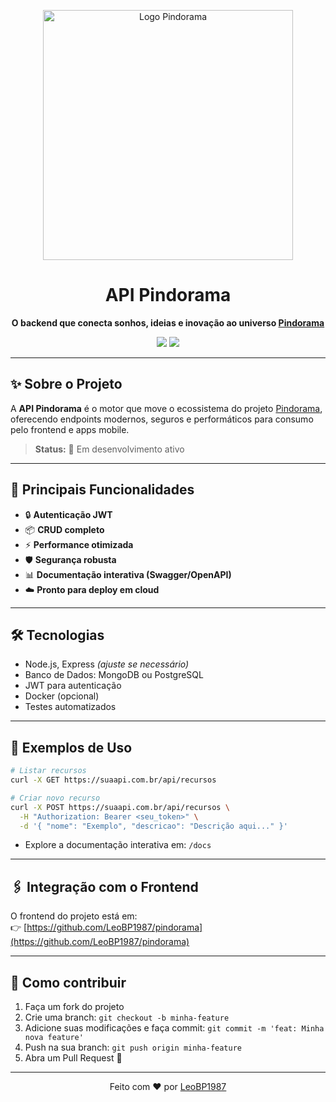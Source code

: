 <!-- Banner ou imagem ilustrativa (troque pela sua se desejar) -->
<p align="center">
  <img width="400" src="https://github.com/user-attachments/assets/67c6e8e7-96e2-40bf-a67d-b61ea1978f6c" alt="Logo Pindorama"/>
</p>

<h1 align="center">API Pindorama</h1>
<p align="center">
  <b>O backend que conecta sonhos, ideias e inovação ao universo <a href="https://github.com/LeoBP1987/pindorama">Pindorama</a></b>
</p>

<p align="center">
  <a href="https://nodejs.org/"><img src="https://img.shields.io/badge/Node.js-v16%2B-brightgreen?logo=node.js" /></a>
  <a href="#"><img src="https://img.shields.io/badge/REST-API-blue?logo=api" /></a>
</p>

---

## ✨ Sobre o Projeto

A **API Pindorama** é o motor que move o ecossistema do projeto [Pindorama](https://github.com/LeoBP1987/pindorama), oferecendo endpoints modernos, seguros e performáticos para consumo pelo frontend e apps mobile.

> **Status:** 🚧 Em desenvolvimento ativo

---

## 🚀 Principais Funcionalidades

- 🔒 **Autenticação JWT**
- 📦 **CRUD completo**
- ⚡ **Performance otimizada**
- 🛡️ **Segurança robusta**
- 📊 **Documentação interativa (Swagger/OpenAPI)**
- ☁️ **Pronto para deploy em cloud**

---

## 🛠️ Tecnologias

- Node.js, Express *(ajuste se necessário)*
- Banco de Dados: MongoDB ou PostgreSQL
- JWT para autenticação
- Docker (opcional)
- Testes automatizados

---

## 📲 Exemplos de Uso

```bash
# Listar recursos
curl -X GET https://suaapi.com.br/api/recursos

# Criar novo recurso
curl -X POST https://suaapi.com.br/api/recursos \
  -H "Authorization: Bearer <seu_token>" \
  -d '{ "nome": "Exemplo", "descricao": "Descrição aqui..." }'
```

- Explore a documentação interativa em: `/docs`

---

## 🖇️ Integração com o Frontend

O frontend do projeto está em:  
👉 [https://github.com/LeoBP1987/pindorama](https://github.com/LeoBP1987/pindorama)

---

## 🤝 Como contribuir

1. Faça um fork do projeto
2. Crie uma branch: `git checkout -b minha-feature`
3. Adicione suas modificações e faça commit: `git commit -m 'feat: Minha nova feature'`
4. Push na sua branch: `git push origin minha-feature`
5. Abra um Pull Request 🚀

---

<p align="center">
  Feito com ❤️ por <a href="https://github.com/LeoBP1987">LeoBP1987</a>
</p>